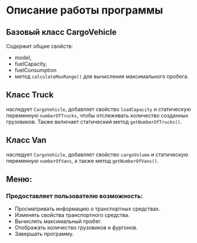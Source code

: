# Описание работы программы
## Базовый класс CargoVehicle 
Содержит общие свойств:
- model,
- fuelCapacity,
- fuelConsumption
- метод ```calculateMaxRange()``` для вычисления максимального пробега.
## Класс Truck
наследует ```CargoVehicle```, добавляет свойство ```loadCapacity``` и статическую переменную ```numberOfTrucks```, чтобы отслеживать количество созданных грузовиков. Также включает статический метод ```getNumberOfTrucks()```.
## Класс Van
наследует ```CargoVehicle```, добавляет свойство ```cargoVolume``` и статическую переменную ```numberOfVans```, а также метод ```getNumberOfVans()```.
## Меню: 
### Предоставляет пользователю возможность:
- Просматривать информацию о транспортных средствах.
- Изменять свойства транспортного средства.
- Вычислять максимальный пробег.
- Отображать количество грузовиков и фургонов.
- Завершать программу.
